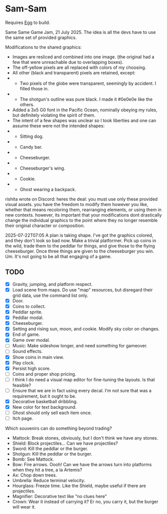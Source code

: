 # Sam-Sam

Requires [Egg](https://github.com/aksommerville/egg) to build.

Same Same Game Jam, 21 July 2025.
The idea is all the devs have to use the same set of provided graphics.

Modifications to the shared graphics:
 - Images are resliced and combined into one image. (the original had a few that were unreachable due to overlapping boxes).
 - The off-yellow pixels are all replaced with colors of my choosing.
 - All other (black and transparent) pixels are retained, except:
 - - Two pixels of the globe were transparent, seemingly by accident. I filled those in.
 - - The shotgun's outline was pure black. I made it #0e0e0e like the others.
 - Added a 3x5 G0 font in the Pacific Ocean, nominally obeying my rules, but definitely violating the spirit of them.
 - The intent of a few shapes was unclear so I took liberties and one can assume these were not the intended shapes:
 - - Sitting dog.
 - - Candy bar.
 - - Cheeseburger.
 - - Cheeseburger's wing.
 - - Cookie.
 - - Ghost wearing a backpack.
 
rishita wrote on Discord:
heres the deal: you must use only these provided visual assets. 
you have the freedom to modify them however you like, whether that means recoloring them, 
rearranging elements, or using them in new contexts. however, its important that your 
modifications dont drastically change the individual graphics to the point where 
they no longer resemble their original character or composition.

2025-07-22T07:05
A plan is taking shape. I've got the graphics colored, and they don't look so bad now.
Make a trivial platformer.
Pick up coins in the wild, trade them to the peddlar for things, and give those to the flying cheeseburger.
Once three things are given to the cheeseburger you win.
Um. It's not going to be all that engaging of a game.

## TODO

- [x] Gravity, jumping, and platform respect.
- [x] Load scene from maps. Do use "map" resources, but disregard their grid data, use the command list only.
- [x] Door.
- [x] Coins to collect.
- [x] Peddlar sprite.
- [x] Peddlar modal.
- [x] Cheeseburger.
- [x] Setting and rising sun, moon, and cookie. Modify sky color on changes.
- [x] End of game.
- [x] Game over modal.
- [ ] Music: Make sideshow longer, and need something for gameover.
- [ ] Sound effects.
- [x] Show coins in main view.
- [x] Play clock.
- [x] Persist high score.
- [ ] Coins and proper shop pricing.
- [ ] I think I do need a visual map editor for fine-tuning the layouts. Is that feasible?
- [ ] Ensure that we are in fact using every decal. I'm not sure that was a requirement, but it ought to be.
- [x] Decorative basketball dribbling.
- [x] New color for text background.
- [ ] Ghost should only sell each item once.
- [ ] Itch page.

Which souvenirs can do something beyond trading?
 - Mattock: Break stones, obviously, but I don't think we have any stones.
 - Shield: Block projectiles... Can we have projectiles?
 - Sword: Kill the peddlar or the burger.
 - Shotgun: Kill the peddlar or the burger.
 - Bomb: See Mattock.
 - Bow: Fire arrows. Oooh! Can we have the arrows turn into platforms when they hit a tree, a la Artemis?
 - Ax: Chop down trees.
 - Umbrella: Reduce terminal velocity.
 - Hourglass: Freeze time. Like the Shield, maybe useful if there are projectiles.
 - Magnifier: Decorative text like "no clues here"
 - Crown: Wear it instead of carrying it? Er no, you carry it, but the burger will wear it.
